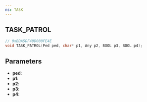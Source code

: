 ```yaml
---
ns: TASK
---
```

## TASK_PATROL

```c
// 0xBDA5DF49D080FE4E
void TASK_PATROL(Ped ped, char* p1, Any p2, BOOL p3, BOOL p4);
```

## Parameters
* **ped**:
* **p1**:
* **p2**:
* **p3**:
* **p4**:
